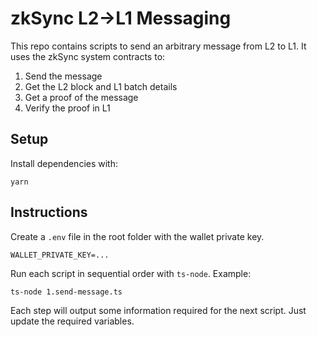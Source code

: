 # zkSync L2->L1 Messaging

This repo contains scripts to send an arbitrary message from L2 to L1. It uses the zkSync system contracts to:

1. Send the message
2. Get the L2 block and L1 batch details
3. Get a proof of the message
4. Verify the proof in L1

## Setup

Install dependencies with:

```shell
yarn 
```

## Instructions

Create a `.env` file in the root folder with the wallet private key.

```shell
WALLET_PRIVATE_KEY=...
```

Run each script in sequential order with `ts-node`. Example:

```shell
ts-node 1.send-message.ts
```

Each step will output some information required for the next script. Just update the required variables.
